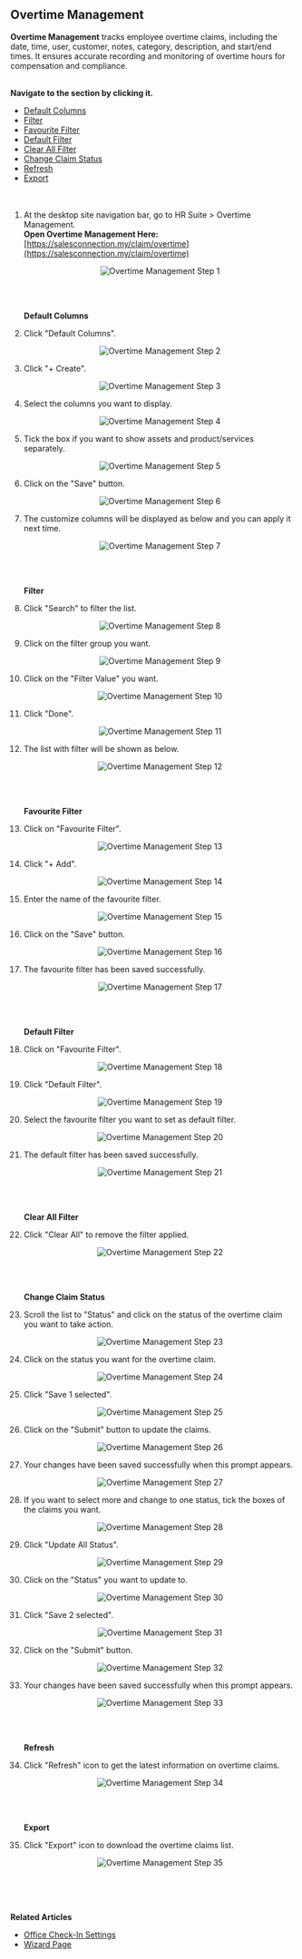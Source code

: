 ## Overtime Management

**Overtime Management** tracks employee overtime claims, including the date, time, user, customer, notes, category, description, and start/end times. It ensures accurate recording and monitoring of overtime hours for compensation and compliance.<br><br>

**Navigate to the section by clicking it.**<br>

- [Default Columns](#section1)<br>
- [Filter](#section2)<br>
- [Favourite Filter](#section3)<br>
- [Default Filter](#section4)<br>
- [Clear All Filter](#section5)<br>
- [Change Claim Status](#section6)<br>
- [Refresh](#section7)<br>
- [Export](#section8)
<br><br><br>

1. At the desktop site navigation bar, go to HR Suite > Overtime Management.<br>
   **Open Overtime Management Here:** [https://salesconnection.my/claim/overtime](https://salesconnection.my/claim/overtime)<br>

   <p align="center">
      <img src="img2/Overtime_Management_Step_1.png" alt="Overtime Management Step 1">
   </p>
   <br><br>

   <a id="section1"></a>

   **Default Columns**

2. Click "Default Columns".

   <p align="center">
      <img src="img2/Overtime_Management_Step_2.png" alt="Overtime Management Step 2">
   </p>
  
3. Click "+ Create".

   <p align="center">
      <img src="img2/Overtime_Management_Step_3.png" alt="Overtime Management Step 3">
   </p>
   
4. Select the columns you want to display.

   <p align="center">
      <img src="img2/Overtime_Management_Step_4.png" alt="Overtime Management Step 4">
   </p>

5. Tick the box if you want to show assets and product/services separately.

   <p align="center">
      <img src="img2/Overtime_Management_Step_5.png" alt="Overtime Management Step 5">
   </p>

6. Click on the "Save" button.

   <p align="center">
      <img src="img2/Overtime_Management_Step_6.png" alt="Overtime Management Step 6">
   </p>
  
7. The customize columns will be displayed as below and you can apply it next time.

   <p align="center">
      <img src="img2/Overtime_Management_Step_7.png" alt="Overtime Management Step 7">
   </p>
   <br><br>

   <a id="section2"></a>

   **Filter**  

8. Click "Search" to filter the list.

   <p align="center">
      <img src="img2/Overtime_Management_Step_8.png" alt="Overtime Management Step 8">
   </p>
  
9. Click on the filter group you want.

   <p align="center">
      <img src="img2/Overtime_Management_Step_9.png" alt="Overtime Management Step 9">
   </p>
  
10. Click on the "Filter Value" you want.

    <p align="center">
      <img src="img2/Overtime_Management_Step_10.png" alt="Overtime Management Step 10">
    </p>

11. Click "Done".

    <p align="center">
      <img src="img2/Overtime_Management_Step_11.png" alt="Overtime Management Step 11">
    </p>
  
12. The list with filter will be shown as below.

    <p align="center">
      <img src="img2/Overtime_Management_Step_12.png" alt="Overtime Management Step 12">
    </p>
    <br><br>

    <a id="section3"></a>
 
    **Favourite Filter**  

13. Click on "Favourite Filter".

    <p align="center">
      <img src="img2/Overtime_Management_Step_13.png" alt="Overtime Management Step 13">
    </p>

14. Click "+ Add".

    <p align="center">
      <img src="img2/Overtime_Management_Step_14.png" alt="Overtime Management Step 14">
    </p>
  
15. Enter the name of the favourite filter.

    <p align="center">
      <img src="img2/Overtime_Management_Step_15.png" alt="Overtime Management Step 15">
    </p>
  
16. Click on the "Save" button. 

    <p align="center">
      <img src="img2/Overtime_Management_Step_16.png" alt="Overtime Management Step 16">
    </p>  

17. The favourite filter has been saved successfully.
    
    <p align="center">
      <img src="img2/Overtime_Management_Step_17.png" alt="Overtime Management Step 17">
    </p>  
    <br><br>

    <a id="section4"></a>
 
    **Default Filter**  

18. Click on "Favourite Filter".
    
    <p align="center">
      <img src="img2/Overtime_Management_Step_18.png" alt="Overtime Management Step 18">
    </p>

19. Click "Default Filter".
    
    <p align="center">
      <img src="img2/Overtime_Management_Step_19.png" alt="Overtime Management Step 19">
    </p>  

20. Select the favourite filter you want to set as default filter.
    
    <p align="center">
      <img src="img2/Overtime_Management_Step_20.png" alt="Overtime Management Step 20">
    </p>

21. The default filter has been saved successfully.
    
    <p align="center">
      <img src="img2/Overtime_Management_Step_21.png" alt="Overtime Management Step 21">
    </p>  
    <br><br>

    <a id="section5"></a>
 
    **Clear All Filter**  

22. Click "Clear All" to remove the filter applied.
    
    <p align="center">
      <img src="img2/Overtime_Management_Step_22.png" alt="Overtime Management Step 22">
    </p>
    <br><br>

    <a id="section6"></a>
 
    **Change Claim Status**  

23. Scroll the list to "Status" and click on the status of the overtime claim you want to take action.
    
    <p align="center">
      <img src="img2/Overtime_Management_Step_23.png" alt="Overtime Management Step 23">
    </p>  

24. Click on the status you want for the overtime claim.
    
    <p align="center">
      <img src="img2/Overtime_Management_Step_24.png" alt="Overtime Management Step 24">
    </p>

25. Click "Save 1 selected".
    
    <p align="center">
      <img src="img2/Overtime_Management_Step_25.png" alt="Overtime Management Step 25">
    </p>  

26. Click on the "Submit" button to update the claims.
    
    <p align="center">
      <img src="img2/Overtime_Management_Step_26.png" alt="Overtime Management Step 26">
    </p>

27. Your changes have been saved successfully when this prompt appears.
    
    <p align="center">
      <img src="img2/Overtime_Management_Step_27.png" alt="Overtime Management Step 27">
    </p>  

28. If you want to select more and change to one status, tick the boxes of the claims you want.
    
    <p align="center">
      <img src="img2/Overtime_Management_Step_28.png" alt="Overtime Management Step 28">
    </p>

29. Click "Update All Status".
    
    <p align="center">
      <img src="img2/Overtime_Management_Step_29.png" alt="Overtime Management Step 29">
    </p>

30. Click on the "Status" you want to update to.
    
    <p align="center">
      <img src="img2/Overtime_Management_Step_30.png" alt="Overtime Management Step 30">
    </p>  

31. Click "Save 2 selected".
    
    <p align="center">
      <img src="img2/Overtime_Management_Step_31.png" alt="Overtime Management Step 31">
    </p>

32. Click on the "Submit" button.
    
    <p align="center">
      <img src="img2/Overtime_Management_Step_32.png" alt="Overtime Management Step 32">
    </p>  

33. Your changes have been saved successfully when this prompt appears.
    
    <p align="center">
      <img src="img2/Overtime_Management_Step_33.png" alt="Overtime Management Step 33">
    </p>
    <br><br>

    <a id="section7"></a>
 
    **Refresh**  

34. Click "Refresh" icon to get the latest information on overtime claims.
    
    <p align="center">
      <img src="img2/Overtime_Management_Step_34.png" alt="Overtime Management Step 34">
    </p>
    <br><br>

    <a id="section8"></a>
 
    **Export**  

35. Click "Export" icon to download the overtime claims list.
    
    <p align="center">
      <img src="img2/Overtime_Management_Step_35.png" alt="Overtime Management Step 35">
    </p>
    <br><br><br>

**Related Articles**
- [Office Check-In Settings](Office_Check_In_Settings.md)
- [Wizard Page](Wizard_Page.md)
